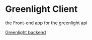 # Greenlight Client

the Front-end app for the greenlight api

[Greenlight backend](https://github.com/islamghany/greenlight)
